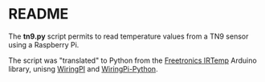 # README

The <b>tn9.py</b> script permits to read temperature values from a TN9 sensor using a Raspberry Pi.

The script was "translated" to Python from the <a href="https://github.com/freetronics/IRTemp">Freetronics IRTemp</a> Arduino library, unisng <a href="http://wiringpi.com/">WiringPI</a> and <a href="https://github.com/WiringPi/WiringPi-Python">WiringPi-Python</a>. 


